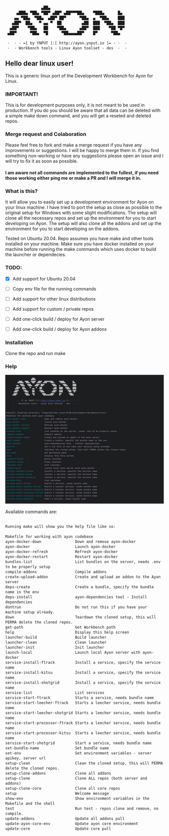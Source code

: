 
                    ▄██▄
         ▄███▄ ▀██▄ ▀██▀ ▄██▀ ▄██▀▀▀██▄    ▀███▄      █▄
        ▄▄ ▀██▄  ▀██▄  ▄██▀ ██▀      ▀██▄  ▄  ▀██▄    ███
       ▄██▀  ██▄   ▀ ▄▄ ▀  ██         ▄██  ███  ▀██▄  ███
      ▄██▀    ▀██▄   ██    ▀██▄      ▄██▀  ███    ▀██ ▀█▀
     ▄██▀      ▀██▄  ▀█      ▀██▄▄▄▄██▀    █▀      ▀██▄

     ·  · - =[ by YNPUT ]:[ http://ayon.ynput.io ]= - ·  ·
     ·  · Workbench tools - Linux Ayon toolset - des  ·  ·


## Hello dear linux user!

This is a generic linux port of the Development Workbench for Ayon for Linux.

### IMPORTANT!
This is for development purposes only, it is not meant to be used in production. If you do you should be aware that all data can be deleted with a simple make down command, and you will get a reseted and deleted repos.

### Merge request and Colaboration
Please feel free to fork and make a merge request if you have any improvements or suggestions. I will be happy to merge them in.
If you find something non-working or have any suggestions please open an issue and I will try to fix it as soon as possible.
#### I am aware not all commands are implemented to the fullest, if you need those working either ping me or make a PR and I will merge it in.

### What is this?
It will allow you to easily set up a development environment for Ayon on your linux machine.
I have tried to port the setup as close as possible to the original setup for Windows with some slight modifications.
The setup will clone all the necessary repos and set up the environment for you to start developing on Ayon.
The setup will also clone all the addons and set up the environment for you to start developing on the addons.

Tested on Ubuntu 20.04.
Repo assumes you have make and other tools installed on your machine.
Make sure you have docker installed on your machine before running the make commands which uses docker to build the launcher or dependecies.


### TODO:
- [x] Add support for Ubuntu 20.04
- [ ] Copy env file for the running commands
- [ ] Add support for other linux distributions
- [ ] Add support for custom / private repos
- [ ] Add one-click build / deploy for Ayon server
- [ ] Add one-click build / deploy for Ayon addons



### Installation

Clone the repo and run make

### Help


![cmd.png](linux/cmd.png)


Available commands are:

```shell

Running make will show you the help file like so:

Makefile for working with ayon codebase
ayon-docker-down               Down and remove ayon-docker
ayon-docker                    Launch ayon-docker
ayon-docker-refresh            Refresh ayon-docker
ayon-docker-restart            Restart ayon-docker
bundles-list                   List bundles on the server, needs .env to be properly setup
compile-addons                 Compile addons
create-upload-addon            Create and upload an addon to the Ayon server
deps-create                    Create a bundle, specify the bundle name in the env
deps-install                   ayon-dependencies tool - Install dependencies
dontrun                        Do not run this if you have your machine setup already.
down                           Teardown the cloned setup, this will PERMA delete the cloned repos.
get-path                       Get Workbench path
help                           Display this help screen
launcher-build                 Build launcher
launcher-clean                 Clean launcher
launcher-init                  Init launcher
launch-local                   Launch local Ayon server with ayon-docker
service-install-ftrack         Install a service, specify the service name
service-install-kitsu          Install a service, specify the service name
service-install-shotgrid       Install a service, specify the service name
service-list                   List services
service-start-ftrack           Starts a service, needs bundle name
service-start-leecher-ftrack   Starts a leecher service, needs bundle name
service-start-leecher-shotgrid Starts a leecher service, needs bundle name
service-start-processor-ftrack Starts a leecher service, needs bundle name
service-start-processor-kitsu  Starts a leecher service, needs bundle name
service-start-shotgrid         Start a service, needs bundle name
set-bundle-name                Set bundle name
set-env                        Set environment variables - server apikey, server url
setup-clean                    Clean the cloned setup, this will PERMA delete the cloned repos.
setup-clone-addons             Clone all addons
setup-clone                    Clone ALL repos (both server and addons)
setup-clone-core               Clone all core repos
setup                          Welcome message
show-env                       Show environment variables in the Makefile and the shell
test                           Run test - repos clone and remove, no compile.
update-addons                  Update all addons pull
update-ayon-core-env           Update ayon core environment
update-core                    Update core pull

```
